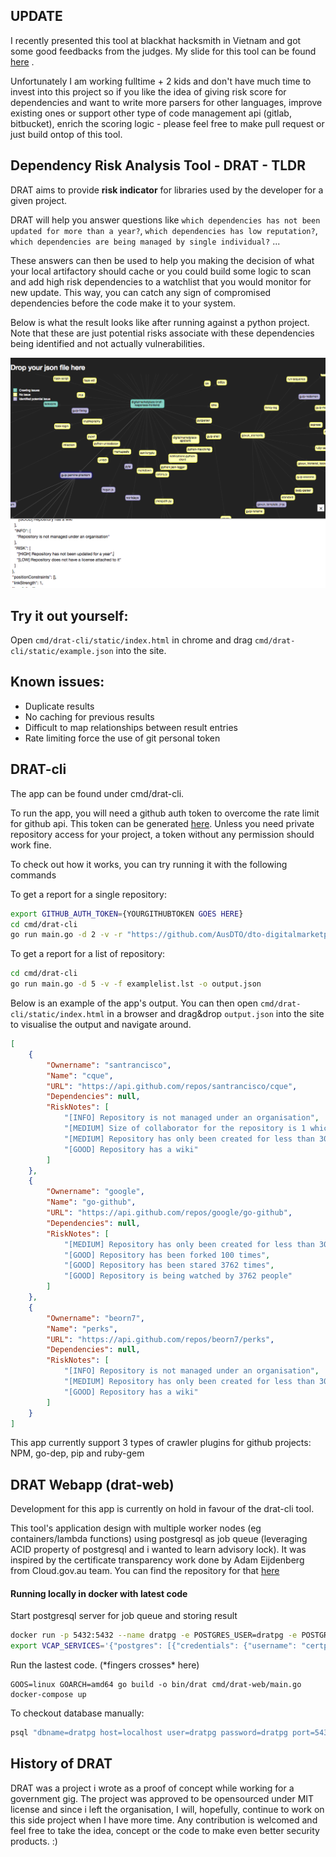## UPDATE

I recently presented this tool at blackhat hacksmith in Vietnam and got some good feedbacks from the judges. My slide for this tool can be found [here](https://docs.google.com/presentation/d/16mG68SeR4X7Z_a0-hkoiJ9YtWiusDS7MfPjFT2IBubg/edit#slide=id.p) . 

Unfortunately I am working fulltime + 2 kids and don't have much time to invest into this project so if you like the idea of giving risk score for dependencies and want to write more parsers for other languages, improve existing ones or support other type of code management api (gitlab, bitbucket), enrich the scoring logic - please feel free to make pull request or just build ontop of this tool. 


## Dependency Risk Analysis Tool - DRAT - TLDR

DRAT aims to provide **risk indicator** for libraries used by the developer for a given project.

DRAT will help you answer questions like `which dependencies has not been updated for more than a year?`, `which dependencies has low reputation?`, `which dependencies are being managed by single individual?` ... 

These answers can then be used to help you making the decision of what your local artifactory should cache or you could build some logic to scan and add high risk dependencies to a watchlist that you would monitor for new update. This way, you can catch any sign of compromised dependencies before the code make it to your system.


Below is what the result looks like after running against a python project. Note that these are just potential risks associate with these dependencies being identified and not actually vulnerabilities.

![drat-cli gui image](https://github.com/santrancisco/DRAT/raw/master/images/drat_cli_gui.png)


## Try it out yourself:

Open `cmd/drat-cli/static/index.html` in chrome and drag `cmd/drat-cli/static/example.json` into the site.

## Known issues:

 - Duplicate results
 - No caching for previous results 
 - Difficult to map relationships between result entries
 - Rate limiting force the use of git personal token

## DRAT-cli
The app can be found under cmd/drat-cli. 

To run the app, you will need a github auth token to overcome the rate limit for github api. This token can be generated [here](https://github.com/settings/tokens). Unless you need private repository access for your project, a token without any permission should work fine.

To check out how it works, you can try running it with the following commands

To get a report for a single repository:

```bash
export GITHUB_AUTH_TOKEN={YOURGITHUBTOKEN GOES HERE}
cd cmd/drat-cli
go run main.go -d 2 -v -r "https://github.com/AusDTO/dto-digitalmarketplace-supplier-frontend" -o output.json
```

To get a report for a list of repository:
```bash
cd cmd/drat-cli
go run main.go -d 5 -v -f examplelist.lst -o output.json
```

Below is an example of the app's output. You can then open `cmd/drat-cli/static/index.html` in a browser and drag&drop `output.json` into the site to visualise the output and navigate around.

```json
[
    {
        "Ownername": "santrancisco",
        "Name": "cque",
        "URL": "https://api.github.com/repos/santrancisco/cque",
        "Dependencies": null,
        "RiskNotes": [
            "[INFO] Repository is not managed under an organisation",
            "[MEDIUM] Size of collaborator for the repository is 1 which is less than 3",
            "[MEDIUM] Repository has only been created for less than 30 days",
            "[GOOD] Repository has a wiki"
        ]
    },
    {
        "Ownername": "google",
        "Name": "go-github",
        "URL": "https://api.github.com/repos/google/go-github",
        "Dependencies": null,
        "RiskNotes": [
            "[MEDIUM] Repository has only been created for less than 30 days",
            "[GOOD] Repository has been forked 100 times",
            "[GOOD] Repository has been stared 3762 times",
            "[GOOD] Repository is being watched by 3762 people"
        ]
    },
    {
        "Ownername": "beorn7",
        "Name": "perks",
        "URL": "https://api.github.com/repos/beorn7/perks",
        "Dependencies": null,
        "RiskNotes": [
            "[INFO] Repository is not managed under an organisation",
            "[MEDIUM] Repository has only been created for less than 30 days",
            "[GOOD] Repository has a wiki"
        ]
    }
]
```

This app currently support 3 types of crawler plugins for github projects: NPM, go-dep, pip  and ruby-gem


## DRAT Webapp (drat-web)
Development for this app is currently on hold in favour of the drat-cli tool.

This tool's application design with multiple worker nodes (eg containers/lambda functions) using postgresql as job queue (leveraging ACID property of postgresql and i wanted to learn advisory lock). It was inspired by the certificate transparency work done by Adam Eijdenberg from Cloud.gov.au team. You can find the repository for that [here](https://github.com/govau/certwatch/tree/master/jobs)

#### Running locally in docker with latest code

Start postgresql server for job queue and storing result

```bash
docker run -p 5432:5432 --name dratpg -e POSTGRES_USER=dratpg -e POSTGRES_PASSWORD=dratpg -d postgres
export VCAP_SERVICES='{"postgres": [{"credentials": {"username": "certpg", "host": "localhost", "password": "certpg", "name": "certpg", "port": 5434}, "tags": ["postgres"]}]}'
```

Run the lastest code. (\*fingers crosses\* here)

```
GOOS=linux GOARCH=amd64 go build -o bin/drat cmd/drat-web/main.go
docker-compose up
```

To checkout database manually:

```bash
psql "dbname=dratpg host=localhost user=dratpg password=dratpg port=5432"
```




## History of DRAT

DRAT was a project i wrote as a proof of concept while working for a government gig. The project was approved to be opensourced under MIT license and since i left the organisation, I will, hopefully, continue to work on this side project when I have more time. Any contribution is welcomed and feel free to take the idea, concept or the code to make even better security products. :) 
